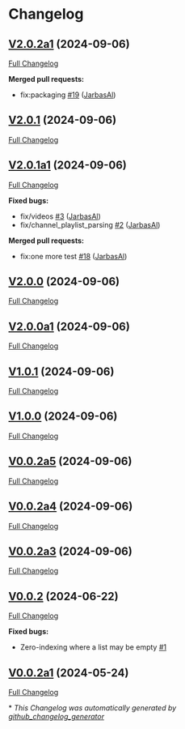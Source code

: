 # Changelog

## [V2.0.2a1](https://github.com/OpenJarbas/tutubo/tree/V2.0.2a1) (2024-09-06)

[Full Changelog](https://github.com/OpenJarbas/tutubo/compare/V2.0.1...V2.0.2a1)

**Merged pull requests:**

- fix:packaging [\#19](https://github.com/OpenJarbas/tutubo/pull/19) ([JarbasAl](https://github.com/JarbasAl))

## [V2.0.1](https://github.com/OpenJarbas/tutubo/tree/V2.0.1) (2024-09-06)

[Full Changelog](https://github.com/OpenJarbas/tutubo/compare/V2.0.1a1...V2.0.1)

## [V2.0.1a1](https://github.com/OpenJarbas/tutubo/tree/V2.0.1a1) (2024-09-06)

[Full Changelog](https://github.com/OpenJarbas/tutubo/compare/V2.0.0...V2.0.1a1)

**Fixed bugs:**

- fix/videos [\#3](https://github.com/OpenJarbas/tutubo/pull/3) ([JarbasAl](https://github.com/JarbasAl))
- fix/channel\_playlist\_parsing [\#2](https://github.com/OpenJarbas/tutubo/pull/2) ([JarbasAl](https://github.com/JarbasAl))

**Merged pull requests:**

- fix:one more test [\#18](https://github.com/OpenJarbas/tutubo/pull/18) ([JarbasAl](https://github.com/JarbasAl))

## [V2.0.0](https://github.com/OpenJarbas/tutubo/tree/V2.0.0) (2024-09-06)

[Full Changelog](https://github.com/OpenJarbas/tutubo/compare/V2.0.0a1...V2.0.0)

## [V2.0.0a1](https://github.com/OpenJarbas/tutubo/tree/V2.0.0a1) (2024-09-06)

[Full Changelog](https://github.com/OpenJarbas/tutubo/compare/V1.0.1...V2.0.0a1)

## [V1.0.1](https://github.com/OpenJarbas/tutubo/tree/V1.0.1) (2024-09-06)

[Full Changelog](https://github.com/OpenJarbas/tutubo/compare/V1.0.0...V1.0.1)

## [V1.0.0](https://github.com/OpenJarbas/tutubo/tree/V1.0.0) (2024-09-06)

[Full Changelog](https://github.com/OpenJarbas/tutubo/compare/V0.0.2a5...V1.0.0)

## [V0.0.2a5](https://github.com/OpenJarbas/tutubo/tree/V0.0.2a5) (2024-09-06)

[Full Changelog](https://github.com/OpenJarbas/tutubo/compare/V0.0.2a4...V0.0.2a5)

## [V0.0.2a4](https://github.com/OpenJarbas/tutubo/tree/V0.0.2a4) (2024-09-06)

[Full Changelog](https://github.com/OpenJarbas/tutubo/compare/V0.0.2a3...V0.0.2a4)

## [V0.0.2a3](https://github.com/OpenJarbas/tutubo/tree/V0.0.2a3) (2024-09-06)

[Full Changelog](https://github.com/OpenJarbas/tutubo/compare/V0.0.2...V0.0.2a3)

## [V0.0.2](https://github.com/OpenJarbas/tutubo/tree/V0.0.2) (2024-06-22)

[Full Changelog](https://github.com/OpenJarbas/tutubo/compare/V0.0.2a1...V0.0.2)

**Fixed bugs:**

- Zero-indexing where a list may be empty [\#1](https://github.com/OpenJarbas/tutubo/issues/1)

## [V0.0.2a1](https://github.com/OpenJarbas/tutubo/tree/V0.0.2a1) (2024-05-24)

[Full Changelog](https://github.com/OpenJarbas/tutubo/compare/cc472cda4ac3f28838dbb3f4d7197569dc8ddf2a...V0.0.2a1)



\* *This Changelog was automatically generated by [github_changelog_generator](https://github.com/github-changelog-generator/github-changelog-generator)*
